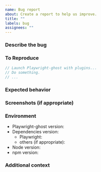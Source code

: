 ```yaml
---
name: Bug report
about: Create a report to help us improve.
title: ""
labels: bug
assignees: ""
---
```


### Describe the bug

<!-- A clear and concise description of what the bug is. -->

### To Reproduce

<!-- Please include a minimal reproduction case. Otherwise, include any
     information about how you're using Playwright-ghost. -->

```javascript
// Launch Playwright-ghost with plugins...
// Do something.
// ...
```

### Expected behavior

<!-- A clear and concise description of what you expected to happen. -->

### Screenshots (if appropriate)

<!-- If applicable, add screenshots to help explain your problem. -->

### Environment

- Playwright-ghost version<!-- e.g. 0.9.0 -->:
- Dependencies version:
  - Playwright<!-- e.g. 1.48.1, rebrowser-playwright 1.48.2 -->:
  - others (if appropriate)<!-- e.g. @ghostery/adblocker-playwright 2.0.3 -->:
- Node version<!-- e.g. v22.10.0 -->:
- npm version<!-- e.g. 10.9.0 -->:

### Additional context

<!-- Add any other context about the problem here. -->
